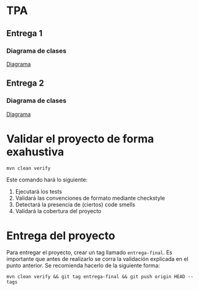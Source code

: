 # TPA

## Entrega 1
### Diagrama de clases

[Diagrama](https://lucid.app/documents/view/372f27ea-7637-4845-92ed-b14d86ed43ea)

## Entrega 2
### Diagrama de clases

[Diagrama](https://lucid.app/lucidchart/d25b4587-01dc-4195-a0fa-87a428fd347f/edit?page=0_0#)


# Validar el proyecto de forma exahustiva

```
mvn clean verify
```

Este comando hará lo siguiente:

 1. Ejecutará los tests
 2. Validará las convenciones de formato mediante checkstyle
 3. Detectará la presencia de (ciertos) code smells
 4. Validará la cobertura del proyecto

# Entrega del proyecto

Para entregar el proyecto, crear un tag llamado `entrega-final`. Es importante que antes de realizarlo se corra la validación
explicada en el punto anterior. Se recomienda hacerlo de la siguiente forma:

```
mvn clean verify && git tag entrega-final && git push origin HEAD --tags
```
